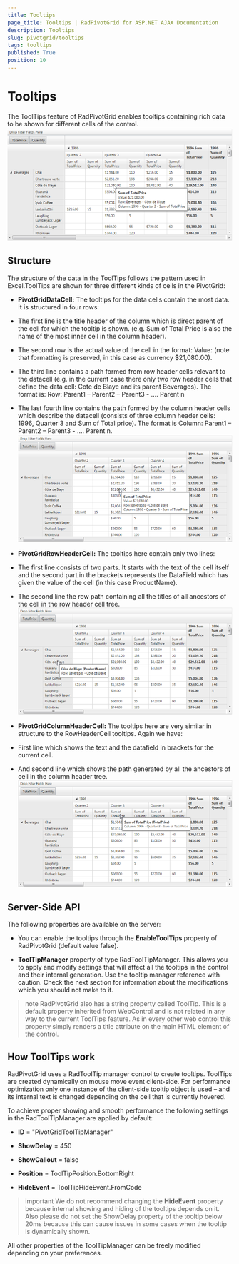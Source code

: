 ```yaml
---
title: Tooltips
page_title: Tooltips | RadPivotGrid for ASP.NET AJAX Documentation
description: Tooltips
slug: pivotgrid/tooltips
tags: tooltips
published: True
position: 10
---
```


# Tooltips



The ToolTips feature of RadPivotGrid enables tooltips containing rich data	to be shown for different cells of the control.
![RadPivotGrid tooltips](images/pivotgrid-tooltips_1.png)

## Structure

The structure of the data in the ToolTips follows the pattern used in Excel.ToolTips are shown for three different kinds of cells in the PivotGrid:

* **PivotGridDataCell:** The tooltips for the data cells contain the most data. It is structured in four rows:

* The first line is the title header of the column which is direct parent of the cell for which the tooltip is shown. (e.g. Sum of Total Price is also the name of the most inner cell in the column header).

* The second row is the actual value of the cell in the format: Value: <text>(note that formatting is preserved, in this case as currency $21,080.00).

* The third line contains a path formed from row header cells relevant to the datacell (e.g. in the current case there only two row header cells that define the data cell: Cote de Blaye and its parent Beverages). The format is: Row: Parent1 – Parent2 – Parent3 - …. Parent n

* The last fourth line contains the path formed by the column header cells which describe the datacell (consists of three column header cells: 1996, Quarter 3 and Sum of Total price). The format is Column: Parent1 – Parent2 – Parent3 - …. Parent n.
![RadPivotGrid tooltips](images/pivotgrid-tooltips_1.png)

* **PivotGridRowHeaderCell:** The tooltips here contain only two lines:

* The first line consists of two parts. It starts with the text of the cell itself and the second part in the brackets represents the DataField which has given the value of the cell (in this case ProductName).

* The second line the row path containing all the titles of all ancestors of the cell in the row header cell tree.
![RadPivotGrid row header tooltip](images/pivotgrid-tooltips_2.png)

* **PivotGridColumnHeaderCell:** The tooltips here are very similar in structure to the RowHeaderCell tooltips. Again we have:

* First line which shows the text and the datafield in brackets for the current cell.

* And second line which shows the path generated by all the ancestors of cell in the column header tree.
![RadPivotGrid column header tooltip](images/pivotgrid-tooltips_3.png)

## Server-Side API

The following properties are available on the server:

* You can enable the tooltips through the **EnableToolTips** property of RadPivotGrid (default value false).

* **ToolTipManager** property of type RadToolTipManager. This allows you to apply and modify settings that will affect all the tooltips in the control and their internal generation. Use the tooltip manager reference with caution. Check the next section for information about the modifications which you should not make to it.

>note RadPivotGrid also has a string property called ToolTip. This is a default property inherited from WebControl and is not related in any way to the current ToolTips feature. As in every other web control this property simply renders a title attribute on the main HTML element of the control.
>


## How ToolTips work

RadPivotGrid uses a RadToolTip manager control to create tooltips. ToolTips are created dynamically on mouse move event client-side. For performance optimization only one instance of the client-side tooltip object is used – and its internal text is changed depending on the cell that is currently hovered.

To achieve proper showing and smooth performance the following settings in the RadToolTipManager are applied by default:

* **ID** = "PivotGridToolTipManager"

* **ShowDelay** = 450

* **ShowCallout** = false

* **Position** = ToolTipPosition.BottomRight

* **HideEvent** = ToolTipHideEvent.FromCode

>important We do not recommend changing the **HideEvent** property because internal showing and hiding of the tooltips depends on it. Also please do not set the ShowDelay property of the tooltip below 20ms because this can cause issues in some cases when the tooltip is dynamically shown.
>


All other properties of the ToolTipManager can be freely modified depending on your preferences.

